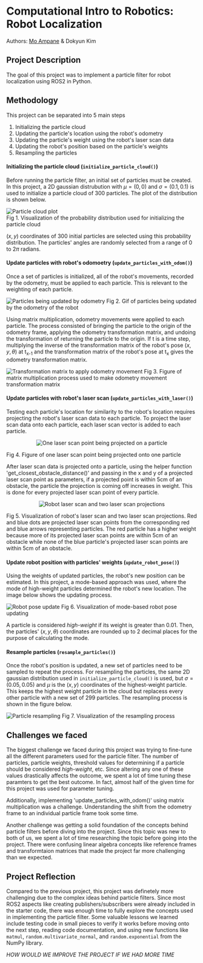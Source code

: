# Computational Intro to Robotics: Robot Localization
Authors: [Mo Ampane](https://github.com/Moampane) & Dokyun Kim

## Project Description
The goal of this project was to implement a particle filter for robot localization using ROS2 in Python.

## Methodology
This project can be separated into 5 main steps  
1. Initializing the particle cloud
2. Updating the particle's location using the robot's odometry
3. Updating the particle's weight using the robot's laser scan data
4. Updating the robot's position based on the particle's weights
5. Resampling the particles

#### Initializing the particle cloud (`initialize_particle_cloud()`)
Before running the particle filter, an initial set of particles must be created. In this project, a 2D gaussian distrubution with $\mu = (0,0)$ and $\sigma = (0.1, 0.1)$ is used to initialize a particle cloud of 300 particles. The plot of the distribution is shown below.  

![Particle cloud plot](img/particle_cloud.png)  
Fig 1. Visualization of the probability distribution used for initializing the particle cloud

$(x,y)$ coordinates of 300 initial particles are selected using this probability distribution. The particles' angles are randomly selected from a range of $0$ to $2\pi$ radians.

#### Update particles with robot's odomoetry (`update_particles_with_odom()`)
Once a set of particles is initialized, all of the robot's movements, recorded by the odometry, must be applied to each particle. This is relevant to the weighting of each particle.

![Particles being updated by odometry](img/update_particles_with_odom.gif)
Fig 2. Gif of particles being updated by the odometry of the robot

Using matrix multiplication, odometry movements were applied to each particle. The process consisted of bringing the particle to the origin of the odometry frame, applying the odometry transformation matrix, and undoing the transformation of returning the particle to the origin. If t is a time step, multiplying the inverse of the transformation matrix of the robot's pose $(x,y,\theta)$ at t<sub>x-1</sub> and the transformation matrix of the robot's pose at t<sub>x</sub> gives the odometry transformation matrix.

![Transformation matrix to apply odometry movement](img/mat_mul_fig.png)
Fig 3. Figure of matrix multiplication process used to make odometry movement transformation matrix

#### Update particles with robot's laser scan (`update_particles_with_laser()`)
Testing each particle's location for similarity to the robot's location requires projecting the robot's laser scan data to each particle. To project the laser scan data onto each particle, each laser scan vector is added to each particle.

<div style="text-align:center">
<img src="img/project_laser_scan.png" alt="One laser scan point being projected on a particle" />
</div>

Fig 4. Figure of one laser scan point being projected onto one particle

After laser scan data is projected onto a particle, using the helper function 'get_closest_obstacle_distance()' and passing in the x and y of a projected laser scan point as parameters, if a projected point is within 5cm of an obstacle, the particle the projection is coming off increases in weight. This is done for every projected laser scan point of every particle.

<div style="text-align:center">
<img src="img/projections.png" alt="Robot laser scan and two laser scan projections" />
</div>

Fig 5. Visualization of robot's laser scan and two laser scan projections. Red and blue dots are projected laser scan points from the corresponding red and blue arrows representing particles. The red particle has a higher weight because more of its projected laser scan points are within 5cm of an obstacle while none of the blue particle's projected laser scan points are within 5cm of an obstacle.

#### Update robot position with particles' weights (`update_robot_pose()`)
Using the weights of updated particles, the robot's new position can be estimated. In this project, a mode-based approach was used, where the mode of high-weight particles determined the robot's new location. The image below shows the updating process.

![Robot pose update](img/robot_pose_update.png)
Fig 6. Visualization of mode-based robot pose updating

A particle is considered *high-weight* if its weight is greater than 0.01. Then, the particles' $(x,y,\theta)$ coordinates are rounded up to 2 decimal places for the purpose of calculating the mode. 

#### Resample particles (`resample_particles()`)
Once the robot's position is updated, a new set of particles need to be sampled to repeat the process. For resampling the particles, the same 2D gaussian distribution used in `initialize_particle_cloud()` is used, but $\sigma = (0.05,0.05)$ and $\mu$ is the $(x,y)$ coordinates of the highest-weight particle. This keeps the highest weight particle in the cloud but replacess every other particle with a new set of 299 particles. The resampling process is shown in the figure below.

![Particle resampling](img/resampling.png)
Fig 7. Visualization of the resampling process




## Challenges we faced
The biggest challenge we faced during this project was trying to fine-tune all the different parameters used for the particle filter. The number of particles, particle weights, threshold values for determining if a particle should be considered *high-weight*, etc. Since altering any one of these values drastically affects the outcome, we spent a lot of time tuning these paramters to get the best outcome. In fact, almost half of the given time for this project was used for parameter tuning.

Additionally, implementing 'update_particles_with_odom()' using matrix multiplication was a challenge. Understanding the shift from the odometry frame to an individual particle frame took some time.

Another challenge was getting a solid foundation of the concepts behind particle filters before diving into the project. Since this topic was new to both of us, we spent a lot of time researching the topic before going into the project. There were confusing linear algebra concepts like reference frames and transformtaion matrices that made the project far more challenging than we expected. 

## Project Reflection
Compared to the previous project, this project was definetely more challenging due to the complex ideas behind particle filters. Since most ROS2 aspects like creating publishers/subscribers were already included in the starter code, there was enough time to fully explore the concepts used in implementing the particle filter. Some valuable lessons we learned include testing code in small pieces to verify it works before moving onto the next step, reading code documentation, and using new functions like `matmul`, `random.multivariate_normal`, and `random.exponential` from the NumPy library.

*HOW WOULD WE IMPROVE THE PROJECT IF WE HAD MORE TIME*


